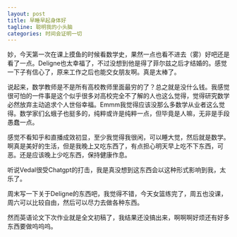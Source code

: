 ```yaml
---
layout: post
title: 早睡早起身体好
tagline: 聪明我的小头脑
categories: 时间会证明一切
---
```


妙，今天第一次在课上摸鱼的时候看数学史，果然一点也看不进去（雾）好吧还是看了一点。Deligne也太幸福了，不过没想到他是得了菲尔兹之后才结婚的。感觉一下子有信心了，原来工作之后也能交女朋友啊。真是太棒了。

说起来，数学教师是不是所有高校教师里面最穷的了？总之就是没什么钱。我感觉很可怕的一件事是这个似乎很多对高校完全不了解的人也这么觉得，觉得研究数学必然放弃主动追求个人世俗幸福。Emmm我觉得应该没那么多数学从业者这么觉得。数学家们幺蛾子也挺多的，纯粹或许是纯粹一点，但毕竟是人嘛，无非是手段愚蠢一点。

感觉不看知乎和直播成效初显，至少我觉得我很闲，可以睡大觉，然后就是数学。啊真是美好的生活，但是我晚上又吃东西了，有点担心明天早上吃不下东西，可恶。还是应该晚上少吃东西，保持健康作息。

听说Vedal很受Chatgpt的打击，我是真没想到这东西会以这种形式影响到我，太乐了。

周末写一下关于Deligne的东西吧，我觉得不错，今天女篮练完了，周五也没课，周六可以比较自由，然后可以尽力去做各种东西。

然而英语论文下次作业就是全文初稿了，我结果还没搞出来，啊啊啊好烦还有好多东西要做呜呜呜。